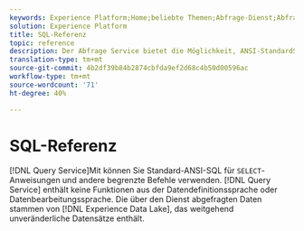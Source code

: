 ```yaml
---
keywords: Experience Platform;Home;beliebte Themen;Abfrage-Dienst;Abfrage-Dienst;sql;SQL-Referenz;
solution: Experience Platform
title: SQL-Referenz
topic: reference
description: Der Abfrage Service bietet die Möglichkeit, ANSI-StandardSQL für SELECT-Anweisungen und andere eingeschränkte Befehle zu verwenden.
translation-type: tm+mt
source-git-commit: 4b2df39b84b2874cbfda9ef2d68c4b50d00596ac
workflow-type: tm+mt
source-wordcount: '71'
ht-degree: 40%

---
```



# SQL-Referenz

[!DNL Query Service]Mit können Sie Standard-ANSI-SQL für `SELECT`-Anweisungen und andere begrenzte Befehle verwenden. [!DNL Query Service] enthält keine Funktionen aus der Datendefinitionssprache oder Datenbearbeitungssprache. Die über den Dienst abgefragten Daten stammen von [!DNL Experience Data Lake], das weitgehend unveränderliche Datensätze enthält.
